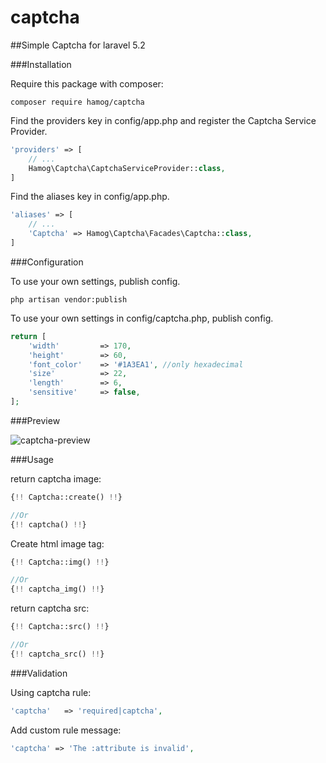 # captcha
##Simple Captcha for laravel 5.2

###Installation

Require this package with composer:
```
composer require hamog/captcha
```

Find the providers key in config/app.php and register the Captcha Service Provider.
```php
'providers' => [
    // ...
    Hamog\Captcha\CaptchaServiceProvider::class,
]
```

Find the aliases key in config/app.php.
```php
'aliases' => [
    // ...
    'Captcha' => Hamog\Captcha\Facades\Captcha::class,
]
```

###Configuration

To use your own settings, publish config.
```
php artisan vendor:publish
```

To use your own settings in config/captcha.php, publish config.
```php
return [
    'width'         => 170,
    'height'        => 60,
    'font_color'    => '#1A3EA1', //only hexadecimal
    'size'          => 22,
    'length'        => 6,
    'sensitive'     => false,
];
```

###Preview

![captcha-preview](https://github.com/hamog/captcha/blob/master/assets/img/captcha.png)

###Usage

return captcha image:
```php
{!! Captcha::create() !!}

//Or
{!! captcha() !!}
```

Create html image tag:
```php
{!! Captcha::img() !!}

//Or
{!! captcha_img() !!}
```

return captcha src:
```php
{!! Captcha::src() !!}

//Or
{!! captcha_src() !!}
```

###Validation

Using captcha rule:
```php
'captcha'   => 'required|captcha',
```

Add custom rule message:
```php
'captcha' => 'The :attribute is invalid',
```

